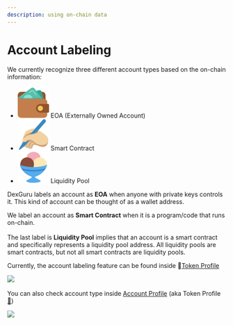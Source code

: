 ```yaml
---
description: using on-chain data
---
```


# Account Labeling

We currently recognize three different account types based on the on-chain information:

* ![](<../../.gitbook/assets/wallet 01.svg>) EOA (Externally Owned Account)
* ![](<../../.gitbook/assets/smart contract.svg>) Smart Contract&#x20;
* ![](<../../.gitbook/assets/ice cream.svg>) Liquidity Pool&#x20;

DexGuru labels an account as **EOA** when anyone with private keys controls it. This kind of account can be thought of as a wallet address.&#x20;

We label an account as **Smart Contract** when it is a program/code that runs on-chain.\
\
The last label is **Liquidity Pool** implies that an account is a smart contract and specifically represents a liquidity pool address. All liquidity pools are smart contracts, but not all smart contracts are liquidity pools.&#x20;



Currently, the account labeling feature can be found inside 🍄[Token Profile ](dyor.md)

![](<../../.gitbook/assets/Twitter\_Token Profile (1).png>)

You can also check account type inside [Account Profile](trader-profile.md) (aka Token Profile[🐳](trader-profile.md))&#x20;

![](<../../.gitbook/assets/Twitter\_Trader Profile (1).png>)
